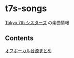 # t7s-songs

[Tokyo 7th シスターズ](http://t7s.jp/) の楽曲情報

## Contents

[オフボーカル音源まとめ](./docs/offVocal.md)
